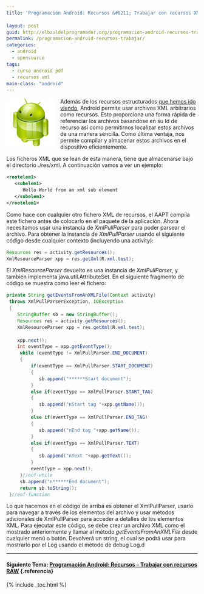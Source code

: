 ```yaml
---
title: 'Programación Android: Recursos &#8211; Trabajar con recursos XML arbitrarios'

layout: post
guid: http://elbauldelprogramador.org/programacion-android-recursos-trabajar-con-recursos-xml-arbitrarios/
permalink: /programacion-android-recursos-trabajar/
categories:
  - android
  - opensource
tags:
  - curso android pdf
  - recursos xml
main-class: "android"
---
```

<img border="0" src="/assets/img/2013/07/iconoAndroid.png" style="clear:left; float:left;margin-right:1em; margin-bottom:1em" />

Además de los recursos estructurados [que hemos ido viendo][1], Android permite usar archivos XML arbitrarios como recursos. Esto proporciona una forma rápida de referenciar los archivos basandose en su Id de recurso así como permitirnos localizar estos archivos de una manera sencilla. Como última ventaja, nos permite compilar y almacenar estos archivos en el dispositivo eficientemente.

Los ficheros XML que se lean de esta manera, tiene que almacenarse bajo el directorio ./res/xml. A continuación vamos a ver un ejemplo:


<!--ad-->

```xml
<rootelem1>
   <subelem1>
      Hello World from an xml sub element
   </subelem1>
</rootelem1>

```

Como hace con cualquier otro fichero XML de recursos, el AAPT compila este fichero antes de colocarlo en el paquete de la aplicación. Ahora necesitamos usar una instancia de *XmlPullParser* para poder parsear el archivo. Para obtener la instancia de *XmlPullParser* usando el siguiente código desde cualquier contexto (incluyendo una activity):

```java
Resources res = activity.getResources();
XmlResourceParser xpp = res.getXml(R.xml.test);

```

El *XmlResourceParser* devuelto es una instancia de *XmlPullParser*, y también implementa java.util.AttributeSet. En el siguiente fragmento de código se muestra como leer el fichero:

```java
private String getEventsFromAnXMLFile(Context activity)
 throws XmlPullParserException, IOException
 {
    StringBuffer sb = new StringBuffer();
    Resources res = activity.getResources();
    XmlResourceParser xpp = res.getXml(R.xml.test);

    xpp.next();
    int eventType = xpp.getEventType();
     while (eventType != XmlPullParser.END_DOCUMENT)
     {
         if(eventType == XmlPullParser.START_DOCUMENT)
         {
            sb.append("******Start document");
         }
         else if(eventType == XmlPullParser.START_TAG)
         {
            sb.append("nStart tag "+xpp.getName());
         }
         else if(eventType == XmlPullParser.END_TAG)
         {
            sb.append("nEnd tag "+xpp.getName());
         }
         else if(eventType == XmlPullParser.TEXT)
         {
            sb.append("nText "+xpp.getText());
         }
         eventType = xpp.next();
     }//eof-while
     sb.append("n******End document");
     return sb.toString();
 }//eof-function

```

Lo que hacemos en el código de arriba es obtener el XmlPullParser, usarlo para navegar a través de los elementos del archivo y usar métodos adicionales de XmlPullParser para acceder a detalles de los elementos XML. Para ejecutar este código, se debe crear un archivo XML como el mostrado anteriormente y llamar al método *getEventsFromAnXMLFile* desde cualquier menú o botón. Devolverá un string, el cual se podrá usar para mostrarlo por el Log usando el método de debug Log.d

* * *

#### Siguiente Tema: [Programación Android: Recursos &#8211; Trabajar con recursos RAW][2] {.referencia}





 [1]: /guia-de-desarrollo-android
 [2]: /programacion-android-recursos-trabajar-2/

{% include _toc.html %}
